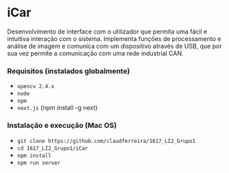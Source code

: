 # iCar

Desenvolvimento de interface com o utilizador que permita uma fácil e intuitiva interação com o sistema. Implementa funções de processamento e análise de imagem e comunica com um dispositivo através de USB, que por sua vez permite a comunicação com uma rede industrial CAN.

### Requisitos (instalados globalmente)

* `opencv 2.4.x`
* `node`
* `npm`
* `next.js` (npm install -g next)

### Instalação e execução (Mac OS)

* `git clone https://github.com/claudferreira/1617_LI2_Grupo1`
* `cd 1617_LI2_Grupo1/iCar`
* `npm install`
* `npm run server`

